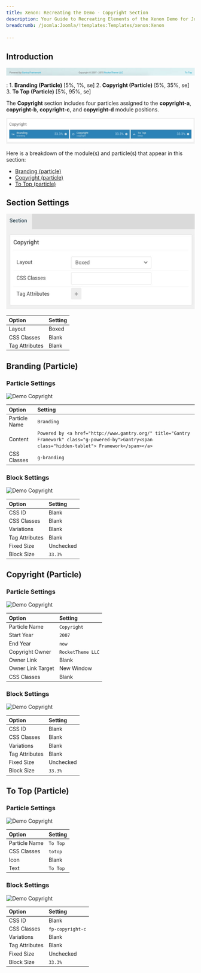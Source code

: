 ```yaml
---
title: Xenon: Recreating the Demo - Copyright Section
description: Your Guide to Recreating Elements of the Xenon Demo for Joomla
breadcrumb: /joomla:Joomla/!templates:Templates/xenon:Xenon

---
```


## Introduction

![](assets/demo_13.jpeg)

:	1. **Branding (Particle)** [5%, 1%, se]
	2. **Copyright (Particle)** [5%, 35%, se]
	3. **To Top (Particle)** [5%, 95%, se]

The **Copyright** section includes four particles assigned to the **copyright-a**, **copyright-b**, **copyright-c**, and **copyright-d** module positions.

![](assets/home_copyright.jpeg)

Here is a breakdown of the module(s) and particle(s) that appear in this section:

* [Branding (particle)](#branding-(particle))
* [Copyright (particle)](#copyright-(particle))
* [To Top (particle)](#to-top-(particle))

## Section Settings

![](assets/demo_copyright_settings.jpeg)

| Option           | Setting     |
| :--------------- | :---------- |
| Layout           | Boxed       |
| CSS Classes      | Blank       |
| Tag Attributes   | Blank       |

## Branding (Particle)

### Particle Settings

![Demo Copyright](demo_copyright_1.jpeg)

| Option        | Setting                                                                                                                                             |
| :-----        | :-----                                                                                                                                              |
| Particle Name | `Branding`                                                                                                                                          |
| Content       | `Powered by <a href="http://www.gantry.org/" title="Gantry Framework" class="g-powered-by">Gantry<span class="hidden-tablet"> Framework</span></a>` |
| CSS Classes   | `g-branding`                                                                                                                                        |

### Block Settings

![Demo Copyright](demo_copyright_2.jpeg)

| Option         | Setting   |
| :-----         | :-----    |
| CSS ID         | Blank     |
| CSS Classes    | Blank     |
| Variations     | Blank     |
| Tag Attributes | Blank     |
| Fixed Size     | Unchecked |
| Block Size     | `33.3%`   |

## Copyright (Particle)

### Particle Settings

![Demo Copyright](demo_copyright_4.jpeg)

| Option            | Setting           |
| :-----            | :-----            |
| Particle Name     | `Copyright`       |
| Start Year        | `2007`            |
| End Year          | `now`             |
| Copyright Owner   | `RocketTheme LLC` |
| Owner Link        | Blank             |
| Owner Link Target | New Window        |
| CSS Classes       | Blank             |

### Block Settings

![Demo Copyright](demo_copyright_5.jpeg)

| Option         | Setting   |
| :-----         | :-----    |
| CSS ID         | Blank     |
| CSS Classes    | Blank     |
| Variations     | Blank     |
| Tag Attributes | Blank     |
| Fixed Size     | Unchecked |
| Block Size     | `33.3%`   |

## To Top (Particle)

### Particle Settings

![Demo Copyright](demo_copyright_7.jpeg)

| Option        | Setting  |
| :-----        | :-----   |
| Particle Name | `To Top` |
| CSS Classes   | `totop`  |
| Icon          | Blank    |
| Text          | `To Top` |

### Block Settings

![Demo Copyright](demo_copyright_8.jpeg)

| Option         | Setting       |
| :-----         | :-----        |
| CSS ID         | Blank         |
| CSS Classes    | `fp-copyright-c` |
| Variations     | Blank         |
| Tag Attributes | Blank         |
| Fixed Size     | Unchecked     |
| Block Size     | `33.3%`         |

